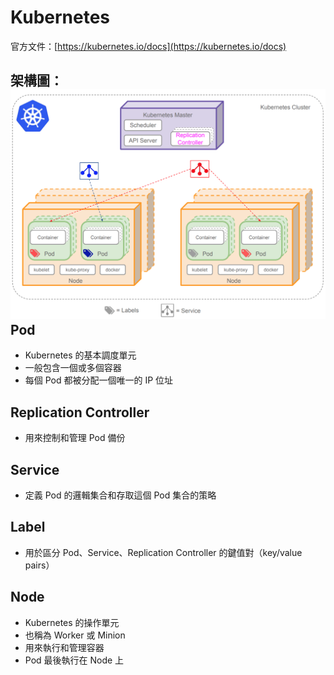 # Kubernetes

官方文件：[https://kubernetes.io/docs](https://kubernetes.io/docs)

## 架構圖：![](/assets/01d38243-e5ab-4c0f-9e64-dd980f33fd8a.png)Pod

* Kubernetes 的基本調度單元
* 一般包含一個或多個容器
* 每個 Pod 都被分配一個唯一的 IP 位址

## Replication Controller

* 用來控制和管理 Pod 備份

## Service

* 定義 Pod 的邏輯集合和存取這個 Pod 集合的策略

## Label

* 用於區分 Pod、Service、Replication Controller 的鍵值對（key/value pairs）

## Node

* Kubernetes 的操作單元
* 也稱為 Worker 或 Minion
* 用來執行和管理容器
* Pod 最後執行在 Node 上



